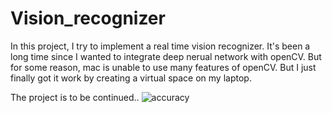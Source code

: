 # Vision_recognizer

In this project, I try to implement a real time vision recognizer. It's been a long time since I wanted to integrate deep nerual network with openCV. But for some reason, mac is unable to use many features of openCV.
But I just finally got it work by creating a virtual space on my laptop.

The project is to be continued..
![accuracy](https://user-images.githubusercontent.com/13871858/28259726-82500084-6a8c-11e7-8567-acd8eb909435.jpg)